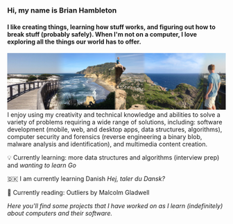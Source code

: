 ### Hi, my name is Brian Hambleton 
#### I like creating things, learning how stuff works, and figuring out how to break stuff (probably safely). When I'm not on a computer, I love exploring all the things our world has to offer.
![Various pictures I've taken, or had taken of me from various locations.](https://github.com/bhambleton/bhambleton/raw/master/cover-photo.jpg)
I enjoy using my creativity and technical knowledge and abilities to solve a variety of problems requiring a wide range of solutions, including: software development (mobile, web, and desktop apps, data structures, algorithms), computer security and forensics (reverse engineering a binary blob, malware analysis and identification), and multimedia content creation. 

:bulb: Currently learning: more data structures and algorithms (interview prep) and *wanting to learn Go*

:denmark: I am currently learning Danish *Hej, taler du Dansk?*

:book: Currently reading: Outliers by Malcolm Gladwell 

*Here you'll find some projects that I have worked on as I learn (indefinitely) about computers and their software.*

<!--
**bhambleton/bhambleton** is a ✨ _special_ ✨ repository because its `README.md` (this file) appears on your GitHub profile.

Here are some ideas to get you started:

- 🔭 I’m currently working on ...
- 🌱 I’m currently learning ...
- 👯 I’m looking to collaborate on ...
- 🤔 I’m looking for help with ...
- 💬 Ask me about ...
- 📫 How to reach me: ...
- 😄 Pronouns: ...
- ⚡ Fun fact: ...
-->
